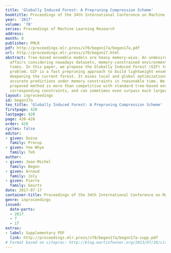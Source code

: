 ```yaml
---
title: 'Globally Induced Forest: A Prepruning Compression Scheme'
booktitle: Proceedings of the 34th International Conference on Machine Learning
year: '2017'
volume: '70'
series: Proceedings of Machine Learning Research
address: 
month: 0
publisher: PMLR
pdf: http://proceedings.mlr.press/v70/begon17a/begon17a.pdf
url: http://proceedings.mlr.press/v70/begon17.html
abstract: Tree-based ensemble models are heavy memory-wise. An undesired state of
  affairs considering nowadays datasets, memory-constrained environment and fitting/prediction
  times. In this paper, we propose the Globally Induced Forest (GIF) to remedy this
  problem. GIF is a fast prepruning approach to build lightweight ensembles by iteratively
  deepening the current forest. It mixes local and global optimizations to produce
  accurate predictions under memory constraints in reasonable time. We show that the
  proposed method is more than competitive with standard tree-based ensembles under
  corresponding constraints, and can sometimes even surpass much larger models.
layout: inproceedings
id: begon17a
tex_title: 'Globally Induced Forest: A Prepruning Compression Scheme'
firstpage: 420
lastpage: 428
page: 420-428
order: 420
cycles: false
editor:
- given: Doina
  family: Precup
- given: Yee Whye
  family: Teh
author:
- given: Jean-Michel
  family: Begon
- given: Arnaud
  family: Joly
- given: Pierre
  family: Geurts
date: 2017-07-17
container-title: Proceedings of the 34th International Conference on Machine Learning
genre: inproceedings
issued:
  date-parts:
  - 2017
  - 7
  - 17
extras:
- label: Supplementary PDF
  link: http://proceedings.mlr.press/v70/begon17a/begon17a-supp.pdf
# Format based on citeproc: http://blog.martinfenner.org/2013/07/30/citeproc-yaml-for-bibliographies/
---
```

